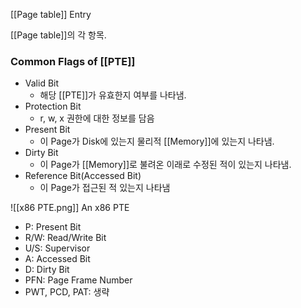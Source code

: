 [[Page table]] Entry

[[Page table]]의 각 항목.

### Common Flags of [[PTE]]
- Valid Bit
	- 해당 [[PTE]]가 유효한지 여부를 나타냄.
- Protection Bit
	- r, w, x 권한에 대한 정보를 담음
- Present Bit
	- 이 Page가 Disk에 있는지 물리적 [[Memory]]에 있는지 나타냄.
- Dirty Bit
	- 이 Page가 [[Memory]]로 불려온 이래로 수정된 적이 있는지 나타냄.
- Reference Bit(Accessed Bit)
	- 이 Page가 접근된 적 있는지 나타냄

![[x86 PTE.png]]
An x86 PTE

- P: Present Bit
- R/W: Read/Write Bit
- U/S: Supervisor
- A: Accessed Bit
- D: Dirty Bit
- PFN: Page Frame Number
- PWT, PCD, PAT: 생략

